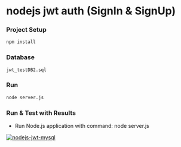 # nodejs jwt auth (SignIn & SignUp)

### Project Setup

```bash 
npm install
```

### Database

```bash 
jwt_testDB2.sql
```
### Run
```bash
node server.js
```

### Run & Test with Results

- Run Node.js application with command: node server.js

<!-- ![IMAGE ALT TEXT HERE](https://www.youtube.com/watch?v=I_njuNOuNEo&feature=youtu.be) -->

[![nodejs-jwt-mysql](https://res.cloudinary.com/marcomontalbano/image/upload/v1585139681/video_to_markdown/images/youtube--I_njuNOuNEo-c05b58ac6eb4c4700831b2b3070cd403.jpg)](https://www.youtube.com/watch?v=I_njuNOuNEo&feature=youtu.be "nodejs-jwt-mysql")

